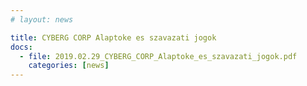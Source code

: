 ```yaml
---
# layout: news

title: CYBERG CORP Alaptoke es szavazati jogok
docs:
  - file: 2019.02.29_CYBERG_CORP_Alaptoke_es_szavazati_jogok.pdf
    categories: [news]
---
```

